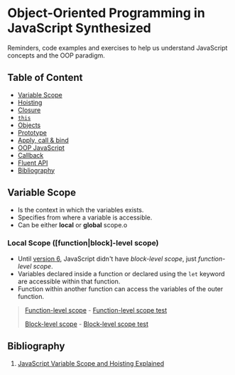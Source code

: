 # Object-Oriented Programming in JavaScript Synthesized

Reminders, code examples and exercises to help us understand JavaScript concepts and the OOP paradigm.

## Table of Content

- [Variable Scope](#variable-scope)
- [Hoisting]()
- [Closure]()
- [`this`]()
- [Objects]()
- [Prototype]()
- [Apply, call & bind]()
- [OOP JavaScript]()
- [Callback]()
- [Fluent API]()
- [Bibliography](#bibliography)

## Variable Scope

- Is the context in which the variables exists.
- Specifies from where a variable is accessible.
- Can be either **local** or **global** scope.o

### Local Scope ([function|block]-level scope)

- Until [version 6](), JavaScript didn't have *block-level scope*, just *function-level scope*.
- Variables declared inside a function or declared using the `let` keyword are accessible within that function.
- Function within another function can access the variables of the outer function.

> [Function-level scope]() - [Function-level scope test]()
>
> [Block-level scope]() - [Block-level scope test]()

## Bibliography

1. [JavaScript Variable Scope and Hoisting Explained](http://javascriptissexy.com/javascript-variable-scope-and-hoisting-explained/)
